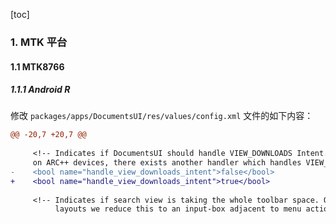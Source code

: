 [toc]

### 1. MTK 平台

#### 1.1 MTK8766

##### 1.1.1 Android R

修改 `packages/apps/DocumentsUI/res/values/config.xml` 文件的如下内容：

```diff
@@ -20,7 +20,7 @@
 
     <!-- Indicates if DocumentsUI should handle VIEW_DOWNLOADS Intent.
     on ARC++ devices, there exists another handler which handles VIEW_DOWNLOADS Intent. -->
-    <bool name="handle_view_downloads_intent">false</bool>
+    <bool name="handle_view_downloads_intent">true</bool>
 
     <!-- Indicates if search view is taking the whole toolbar space. On larger
          layouts we reduce this to an input-box adjacent to menu actions. -->
```

